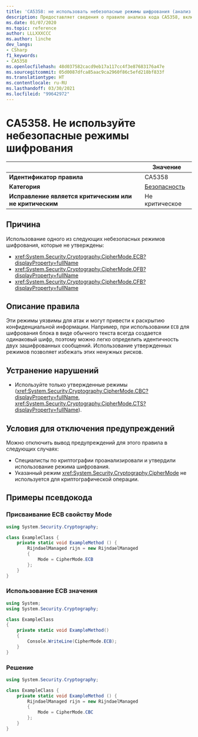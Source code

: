 ```yaml
---
title: 'CA5358: не использовать небезопасные режимы шифрования (анализ кода)'
description: Предоставляет сведения о правиле анализа кода CA5358, включая причины нарушений и способы их устранения, а также условия отключения правила.
ms.date: 01/07/2020
ms.topic: reference
author: LLLXXXCCC
ms.author: linche
dev_langs:
- CSharp
f1_keywords:
- CA5358
ms.openlocfilehash: 48d037582cacd9eb17a117cc4f3e87683176a47e
ms.sourcegitcommit: 05d0087dfca85aac9ca2960f86c5efd218bf833f
ms.translationtype: HT
ms.contentlocale: ru-RU
ms.lasthandoff: 03/30/2021
ms.locfileid: "99642972"
---
```

# <a name="ca5358-do-not-use-unsafe-cipher-modes"></a>CA5358. Не используйте небезопасные режимы шифрования

| | Значение |
|-|-|
| **Идентификатор правила** |CA5358|
| **Категория** |[Безопасность](security-warnings.md)|
| **Исправление является критическим или не критическим** |Не критическое|

## <a name="cause"></a>Причина

Использование одного из следующих небезопасных режимов шифрования, которые не утверждены:

- <xref:System.Security.Cryptography.CipherMode.ECB?displayProperty=fullName>
- <xref:System.Security.Cryptography.CipherMode.OFB?displayProperty=fullName>
- <xref:System.Security.Cryptography.CipherMode.CFB?displayProperty=fullName>

## <a name="rule-description"></a>Описание правила

Эти режимы уязвимы для атак и могут привести к раскрытию конфиденциальной информации. Например, при использовании `ECB` для шифрования блока в виде обычного текста всегда создается одинаковый шифр, поэтому можно легко определить идентичность двух зашифрованных сообщений. Использование утвержденных режимов позволяет избежать этих ненужных рисков.

## <a name="how-to-fix-violations"></a>Устранение нарушений

- Используйте только утвержденные режимы (<xref:System.Security.Cryptography.CipherMode.CBC?displayProperty=fullName>, <xref:System.Security.Cryptography.CipherMode.CTS?displayProperty=fullName>).

## <a name="when-to-suppress-warnings"></a>Условия для отключения предупреждений

Можно отключить вывод предупреждений для этого правила в следующих случаях:

- Специалисты по криптографии проанализировали и утвердили использование режима шифрования.
- Указанный режим <xref:System.Security.Cryptography.CipherMode> не используется для криптографической операции.

## <a name="pseudo-code-examples"></a>Примеры псевдокода

### <a name="assign-ecb-to-mode-property"></a>Присваивание ECB свойству Mode

```csharp
using System.Security.Cryptography;

class ExampleClass {
    private static void ExampleMethod () {
        RijndaelManaged rijn = new RijndaelManaged
        {
            Mode = CipherMode.ECB
        };
    }
}
```

### <a name="using-the-value-ecb"></a>Использование ECB значения

```csharp
using System;
using System.Security.Cryptography;

class ExampleClass
{
    private static void ExampleMethod()
    {
        Console.WriteLine(CipherMode.ECB);
    }
}
```

### <a name="solution"></a>Решение

```csharp
using System.Security.Cryptography;

class ExampleClass {
    private static void ExampleMethod () {
        RijndaelManaged rijn = new RijndaelManaged
        {
            Mode = CipherMode.CBC
        };
    }
}
```
